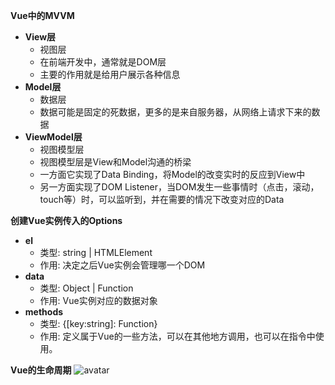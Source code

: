 **Vue中的MVVM**
- **View层**
   - 视图层
   - 在前端开发中，通常就是DOM层
   - 主要的作用就是给用户展示各种信息
- **Model层**
   - 数据层
   - 数据可能是固定的死数据，更多的是来自服务器，从网络上请求下来的数据
- **ViewModel层**
   - 视图模型层
   - 视图模型层是View和Model沟通的桥梁
   - 一方面它实现了Data Binding，将Model的改变实时的反应到View中
   - 另一方面实现了DOM Listener，当DOM发生一些事情时（点击，滚动，touch等）时，可以监听到，并在需要的情况下改变对应的Data

**创建Vue实例传入的Options**
- **el**
   - 类型: string | HTMLElement
   - 作用: 决定之后Vue实例会管理哪一个DOM
- **data**
   - 类型: Object | Function
   - 作用: Vue实例对应的数据对象
- **methods**
   - 类型: {[key:string]: Function}
   - 作用: 定义属于Vue的一些方法，可以在其他地方调用，也可以在指令中使用。

**Vue的生命周期**
![avatar](https://umzgta.sn.files.1drv.com/y4mdhV9j7DkB-6aypcXTjeGjTHLdAVPCU3Y3AQt_ozsc3EOy0snFNFbI2mU81g9x42a3BTxHJ_FgaEOom5mzW4hIwdZEMvYNwBDGIgvk2TggeVFy5oTFRVTCyh1AHzYfxaAnAf4r9XgyoJIjorOqLjHrTTRC0ujjCpeeckT8sX-djETJcz_hV4N3JIKtHLK9--LKV5GQkmBBca4wB7H1OVONg?width=1200&height=3039&cropmode=none)
